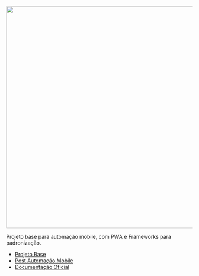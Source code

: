 <img src="https://img2.gratispng.com/20180716/jxc/kisspng-appium-test-automation-software-testing-selenium-ios-logo-5b4d4dbfc649e9.7415697115317928318122.jpg" width="900" height="600">

Projeto base para automação mobile, com PWA e Frameworks para padronização.

- [Projeto Base](https://github.com/clarabez/appium)
- [Post Automação Mobile](https://medium.com/@lazarofsjunior/automa%C3%A7%C3%A3o-mobile-269eea55cd68)
- [Documentação Oficial](http://appium.io/)


